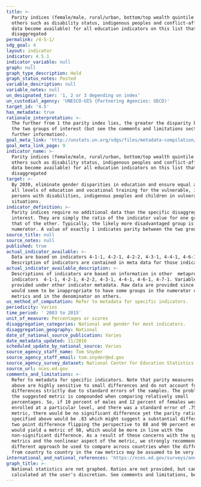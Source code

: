 ```yaml
---
title: >-
  Parity indices (female/male, rural/urban, bottom/top wealth quintile and
  others such as disability status, indigenous peoples and conflict-affected, as
  data become available) for all education indicators on this list that can be
  disaggregated
permalink: /4-5-1/
sdg_goal: 4
layout: indicator
indicator: 4.5.1
indicator_variable: null
graph: null
graph_type_description: Hold
graph_status_notes: Posted
variable_description: null
variable_notes: null
un_designated_tier: '1, 2 or 3 depending on index'
un_custodial_agency: 'UNESCO-UIS {Partnering Agencies: OECD)'
target_id: '4.5'
has_metadata: true
rationale_interpretation: >-
  The further from 1 the parity index lies, the greater the disparity between
  the two groups of interest (but see the comments and limitations section for
  further information).
goal_meta_link: 'http://unstats.un.org/sdgs/files/metadata-compilation/Metadata-Goal-4.pdf'
goal_meta_link_page: 9
indicator_name: >-
  Parity indices (female/male, rural/urban, bottom/top wealth quintile and
  others such as disability status, indigenous peoples and conflict-affected, as
  data become available) for all education indicators on this list that can be
  disaggregated
target: >-
  By 2030, eliminate gender disparities in education and ensure equal access to
  all levels of education and vocational training for the vulnerable, including
  persons with disabilities, indigenous peoples and children in vulnerable
  situations.
indicator_definition: >-
  Parity indices require no additional data than the specific disaggregations of
  interest. They are simply the ratio of the indicator value for one group to
  that of the other. Typically, the likely more disadvantaged group is the
  numerator. A value of exactly 1 indicates parity between the two groups.
source_title: null
source_notes: null
published: true
actual_indicator_available: >-
  Data are based on indicators 4-1-1, 4-2-1, 4-2-2, 4-3-1, 4-4-1, 4-6-1, 4-7-1. 
  Description of indicators are contained in meta data for those indicators.
actual_indicator_available_description: >-
  Descriptions of indicators are based on information in other  metaprovided in
  indicators  4-1-1, 4-2-1, 4-2-2, 4-3-1, 4-4-1, 4-6-1, 4-7-1. Variable lists
  provided under other indicator metadata. Raw data are provided since there it
  would seem to be inappropriate to have some groups in the numerator on some
  metrics and in the denominator on others.
us_method_of_computation: Refer to metadata for specific indicators.
periodicity: Varies
time_period: ' 2003 to 2015'
unit_of_measure: Percentages or scores
disaggregation_categories: National and gender for most indicators.
disaggregation_geography: National
date_of_national_source_publication: Varies
date_metadata_updated: 11/2016
scheduled_update_by_national_source: Varies
source_agency_staff_name: Tom Snyder
source_agency_staff_email: tom.snyder@ed.gov
source_agency_survey_dataset: National Center for Education Statistics
source_url: nces.ed.gov
comments_and_limitations: >-
  Refer to metadata for specific indicators. Note that parity measures suggested
  above are highly sensitive to small differences and do not account for
  differences strictly due to standard errors of the samples. The problem with
  the suggested metric is compounded when comparing relatively small
  percentages. So, if 10 percent of males and 12 percent of females were
  enrolled at a particular level, and there was a standard error of .75 on each
  metric, there would be no significant difference yet the parity ratio as
  specified above would be .83 which might suggest a substantial difference. The
  two point difference flipping the perspective to 88 and 90 percent enrolled
  would yield a metric of 98, which would be more in line with the
  non-significant difference. As a result of these concerns with the specified
  metrics and the nonlinear aspect of the metric, we strongly recommend a
  different approach be used to compare across countries when the differences
  from country to country in the raw metrics may be assumed to be very large.
international_and_national_references: 'https://nces.ed.gov/surveys/annualreports/'
graph_title: >-
  National statistics are not graphed. Ratios are not provided, but can be
  calculated at the user's discretion. See comments and limitations, below.
---
```

